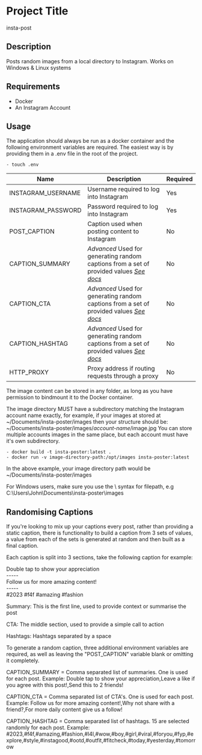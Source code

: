# Project Title

insta-post

## Description

Posts random images from a local directory to Instagram. Works on Windows & Linux systems


## Requirements

- Docker
- An Instagram Account

## Usage

The application should always be run as a docker container and the following environment variables are required. The easiest way is by providing them in a .env file in the root of the project.

```
- touch .env
```

| Name      | Description | Required |
| ----------- | ----------- | ----------- |
| INSTAGRAM_USERNAME    |   Username required to log into Instagram   | Yes |
| INSTAGRAM_PASSWORD  |   Password required to log into Instagram   | Yes |
| POST_CAPTION  |    Caption used when posting content to Instagram     | No |
| CAPTION_SUMMARY | *Advanced* Used for generating random captions from a set of provided values [*See docs*](#randomising-captions) | No |
| CAPTION_CTA | *Advanced* Used for generating random captions from a set of provided values [*See docs*](#randomising-captions) | No |
| CAPTION_HASHTAG | *Advanced* Used for generating random captions from a set of provided values [*See docs*](#randomising-captions) | No |
| HTTP_PROXY | Proxy address if routing requests through a proxy | No |


The image content can be stored in any folder, as long as you have permission to bindmount it to the Docker container.

The image directory MUST have a subdirectory matching the Instagram account name exactly, for example, if your images at stored at ~/Documents/insta-poster/images then your structure should be: ~/Documents/insta-poster/images/*account-name*/image.jpg
You can store multiple accounts images in the same place, but each account must have it's own subdirectory.

```
- docker build -t insta-poster:latest .
- docker run -v image-directory-path:/opt/images insta-poster:latest
```

In the above example, your image directory path would be ~/Documents/insta-poster/images

For Windows users, make sure you use the \ syntax for filepath, e.g C:\Users\John\Documents\insta-poster\images


## Randomising Captions

If you're looking to mix up your captions every post, rather than providing a static caption, there is functionality to build a caption from 3 sets of values, a value from each of the sets is generated at random and then built as a final caption.

Each caption is split into 3 sections, take the following caption for example:

Double tap to show your appreciation\
\-----\
Follow us for more amazing content!\
\-----\
#2023 #f4f #amazing #fashion


Summary: This is the first line, used to provide context or summarise the post

CTA: The middle section, used to provide a simple call to action

Hashtags: Hashtags separated by a space

To generate a random caption, three additional environment variables are required, as well as leaving the "POST_CAPTION" variable blank or omitting it completely.

CAPTION_SUMMARY = Comma separated list of summaries. One is used for each post. Example:
Double tap to show your appreciation,Leave a like if you agree with this post!,Send this to 2 friends!

CAPTION_CTA = Comma separated list of CTA's. One is used for each post. Example:
Follow us for more amazing content!,Why not share with a friend?,For more daily content give us a follow!

CAPTION_HASHTAG = Comma separated list of hashtags. 15 are selected randomly for each post. Example:
#2023,#f4f,#amazing,#fashion,#l4l,#wow,#boy,#girl,#viral,#foryou,#fyp,#explore,#style,#instagood,#ootd,#outfit,#fitcheck,#today,#yesterday,#tomorrow
